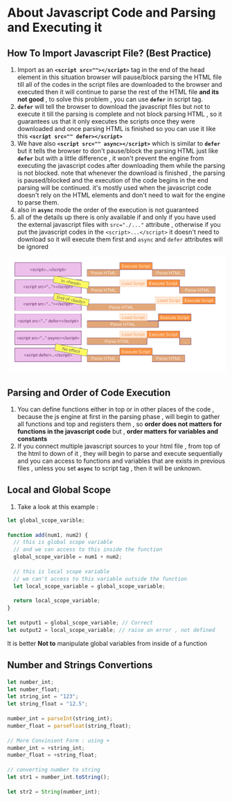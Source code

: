 # About Javascript Code and Parsing and Executing it

## How To Import Javascript File? (Best Practice)

1. Import as an **`<script src=""></script>`** tag in the end of the head element in this situation browser will pause/block parsing the HTML file till all of the codes in the script files are downloaded to the browser and executed then it will continue to parse the rest of the HTML file **and its not good** , to solve this problem , you can use **`defer`** in script tag.
2. **`defer`** will tell the browser to download the javascript files but not to execute it till the parsing is complete and not block parsing HTML , so it guarantees us that it only executes the scripts once they were downloaded and once parsing HTML is finished so you can use it like this **`<script src="" defer></script>`**
3. We have also **`<script src="" async></script>`** which is similar to **`defer`** but it tells the browser to don't pause/block the parsing HTML just like **`defer`** but with a little difference , it won't prevent the engine from executing the javascript codes after downloading them while the parsing is not blocked. note that whenever the download is finished , the parsing is paused/blocked and the execution of the code begins in the end parsing will be continued. it's mostly used when the javascript code doesn't rely on the HTML elements and don't need to wait for the engine to parse them.
4. also in **`async`** mode the order of the execution is not guaranteed
5. all of the details up there is only available if and only if you have used the external javascript files with `src="./..."` attribute , otherwise if you put the javascript codes in the `<script>...</script>` it doesn't need to download so it will execute them first and `async` and `defer` attributes will be ignored

![timeline](./imports-timeline.png)

## Parsing and Order of Code Execution

1. You can define functions either in top or in other places of the code , because the js engine at first in the parsing phase , will begin to gather all functions and top and registers them , so **order does not matters for functions in the javascript code** but , **order matters for variables and constants**
2. If you connect multiple javascript sources to your html file , from top of the html to down of it , they will begin to parse and execute sequentially and you can access to functions and variables that are exists in previous files , unless you set **`async`** to script tag , then it will be unknown.

## Local and Global Scope

1. Take a look at this example :

```javascript
let global_scope_varible;

function add(num1, num2) {
  // this is global scope variable
  // and we can access to this inside the function
  global_scope_varible = num1 + num2;

  // this is local scope variable
  // we can't access to this variable outside the function
  let local_scope_variable = global_scope_variable;

  return local_scope_variable;
}

let output1 = global_scope_variable; // Correct
let output2 = local_scope_variable; // raise an error , not defined
```

It is better **Not to** manipulate global variables from inside of a function

## Number and Strings Convertions

```javascript
let number_int;
let number_float;
let string_int = "123";
let string_float = "12.5";

number_int = parseInt(string_int);
number_float = parseFloat(string_float);

// More Convinient Form : using +
number_int = +string_int;
number_float = +string_float;

// converting number to string
let str1 = number_int.toString();

let str2 = String(number_int);
```
